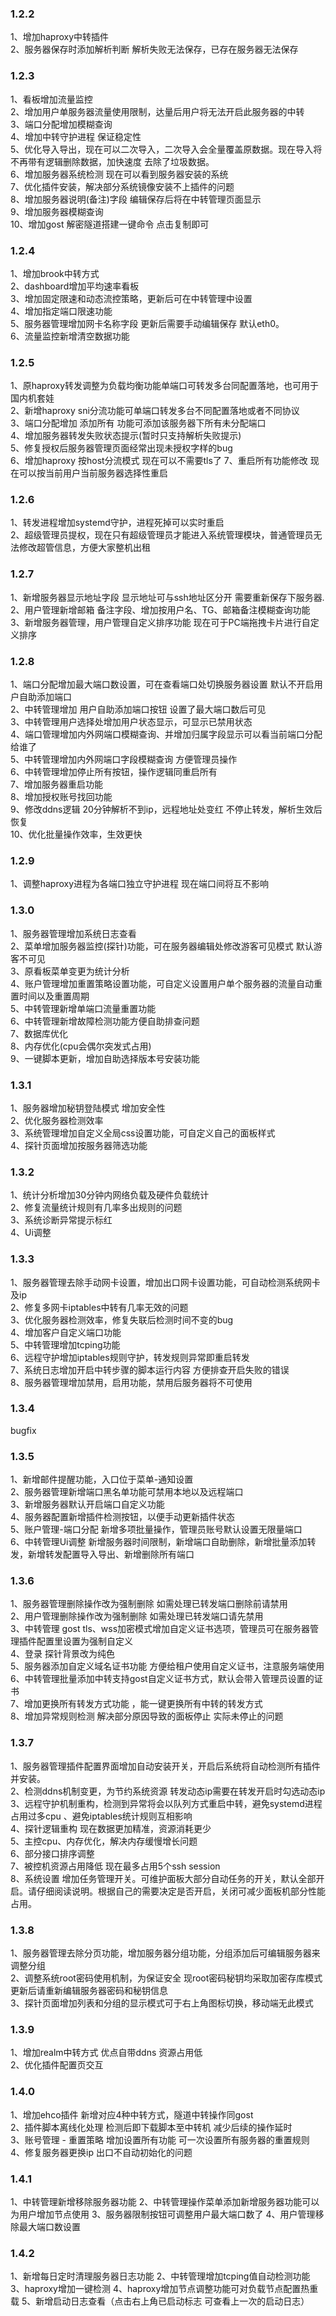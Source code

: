 ### 1.2.2
  1、增加haproxy中转插件  
  2、服务器保存时添加解析判断 解析失败无法保存，已存在服务器无法保存

### 1.2.3
  1、看板增加流量监控  
  2、增加用户单服务器流量使用限制，达量后用户将无法开启此服务器的中转  
  3、端口分配增加模糊查询  
  4、增加中转守护进程 保证稳定性  
  5、优化导入导出，现在可以二次导入，二次导入会全量覆盖原数据。现在导入将不再带有逻辑删除数据，加快速度 去除了垃圾数据。  
  6、增加服务器系统检测 现在可以看到服务器安装的系统  
  7、优化插件安装，解决部分系统镜像安装不上插件的问题  
  8、增加服务器说明(备注)字段 编辑保存后将在中转管理页面显示  
  9、增加服务器模糊查询  
  10、增加gost 解密隧道搭建一键命令 点击复制即可  
### 1.2.4
  1、增加brook中转方式  
  2、dashboard增加平均速率看板  
  3、增加固定限速和动态流控策略，更新后可在中转管理中设置  
  4、增加指定端口限速功能  
  5、服务器管理增加网卡名称字段 更新后需要手动编辑保存 默认eth0。  
  6、流量监控新增清空数据功能
### 1.2.5
  1、原haproxy转发调整为负载均衡功能单端口可转发多台同配置落地，也可用于国内机套娃  
  2、新增haproxy sni分流功能可单端口转发多台不同配置落地或者不同协议  
  3、端口分配增加 添加所有 功能可添加该服务器下所有未分配端口  
  4、增加服务器转发失败状态提示(暂时只支持解析失败提示)  
  5、修复授权后服务器管理页面经常出现未授权字样的bug  
  6、增加haproxy 按host分流模式 现在可以不需要tls了
  7、重启所有功能修改 现在可以按当前用户当前服务器选择性重启  

### 1.2.6
  1、转发进程增加systemd守护，进程死掉可以实时重启  
  2、超级管理员提权，现在只有超级管理员才能进入系统管理模块，普通管理员无法修改超管信息，方便大家整机出租  

### 1.2.7
  1、新增服务器显示地址字段 显示地址可与ssh地址区分开 需要重新保存下服务器.  
  2、用户管理新增邮箱 备注字段、增加按用户名、TG、邮箱备注模糊查询功能  
  3、新增服务器管理，用户管理自定义排序功能 现在可于PC端拖拽卡片进行自定义排序  

### 1.2.8
  1、端口分配增加最大端口数设置，可在查看端口处切换服务器设置 默认不开启用户自助添加端口  
  2、中转管理增加 用户自助添加端口按钮 设置了最大端口数后可见   
  3、中转管理用户选择处增加用户状态显示，可显示已禁用状态  
  4、端口管理增加内外网端口模糊查询、并增加归属字段显示可以看当前端口分配给谁了  
  5、中转管理增加内外网端口字段模糊查询 方便管理员操作  
  6、中转管理增加停止所有按钮，操作逻辑同重启所有  
  7、增加服务器重启功能  
  8、增加授权账号找回功能  
  9、修改ddns逻辑 20分钟解析不到ip，远程地址处变红 不停止转发，解析生效后恢复  
  10、优化批量操作效率，生效更快  
### 1.2.9
  1、调整haproxy进程为各端口独立守护进程 现在端口间将互不影响

### 1.3.0
  1、服务器管理增加系统日志查看  
  2、菜单增加服务器监控(探针)功能，可在服务器编辑处修改游客可见模式 默认游客不可见  
  3、原看板菜单变更为统计分析  
  4、账户管理增加重置策略设置功能，可自定义设置用户单个服务器的流量自动重置时间以及重置周期  
  5、中转管理新增单端口流量重置功能  
  6、中转管理新增故障检测功能方便自助排查问题  
  7、数据库优化  
  8、内存优化(cpu会偶尔突发式占用)  
  9、一键脚本更新，增加自助选择版本号安装功能  

### 1.3.1
  1、服务器增加秘钥登陆模式 增加安全性  
  2、优化服务器检测效率  
  3、系统管理增加自定义全局css设置功能，可自定义自己的面板样式  
  4、探针页面增加按服务器筛选功能  

### 1.3.2
  1、统计分析增加30分钟内网络负载及硬件负载统计  
  2、修复流量统计规则有几率多出规则的问题  
  3、系统诊断异常提示标红  
  4、Ui调整

### 1.3.3
  1、服务器管理去除手动网卡设置，增加出口网卡设置功能，可自动检测系统网卡及ip  
  2、修复多网卡iptables中转有几率无效的问题  
  3、优化服务器检测效率，修复失联后检测时间不变的bug  
  4、增加客户自定义端口功能  
  5、中转管理增加tcping功能  
  6、远程守护增加iptables规则守护，转发规则异常即重启转发  
  7、系统日志增加开启中转步骤的脚本运行内容 方便排查开启失败的错误  
  8、服务器管理增加禁用，启用功能，禁用后服务器将不可使用  
### 1.3.4
  bugfix

### 1.3.5
  1、新增邮件提醒功能，入口位于菜单-通知设置  
  2、服务器管理新增端口黑名单功能可禁用本地以及远程端口  
  3、新增服务器默认开启端口自定义功能  
  4、服务器配置新增插件检测按钮，以便手动更新插件状态  
  5、账户管理-端口分配 新增多项批量操作，管理员账号默认设置无限量端口  
  6、中转管理Ui调整  新增服务器时间限制，新增端口自助删除，新增批量添加转发，新增转发配置导入导出、新增删除所有端口  

### 1.3.6
  1、服务器管理删除操作改为强制删除  如需处理已转发端口删除前请禁用  
  2、用户管理删除操作改为强制删除 如需处理已转发端口请先禁用  
  3、中转管理 gost  tls、wss加密模式增加自定义证书选项，管理员可在服务器管理插件配置里设置为强制自定义  
  4、登录 探针背景改为纯色  
  5、服务器添加自定义域名证书功能 方便给租户使用自定义证书，注意服务端使用  
  6、中转管理批量添加中转支持gost自定义证书方式，默认会带入管理员设置的证书  
  7、增加更换所有转发方式功能 ，能一键更换所有中转的转发方式  
  8、增加异常规则检测 解决部分原因导致的面板停止 实际未停止的问题  

### 1.3.7
  1、服务器管理插件配置界面增加自动安装开关，开启后系统将自动检测所有插件并安装。  
  2、检测ddns机制变更，为节约系统资源 转发动态ip需要在转发开启时勾选动态ip  
  3、远程守护机制重构，检测到异常将会以队列方式重启中转，避免systemd进程占用过多cpu 、避免iptables统计规则互相影响  
  4、探针逻辑重构 现在数据更加精准，资源消耗更少  
  5、主控cpu、内存优化，解决内存缓慢增长问题  
  6、部分接口排序调整  
  7、被控机资源占用降低 现在最多占用5个ssh session  
  8、系统设置  增加任务管理开关。可维护面板大部分自动任务的开关，默认全部开启。请仔细阅读说明。根据自己的需要决定是否开启，关闭可减少面板机部分性能占用。  

### 1.3.8
  1、服务器管理去除分页功能，增加服务器分组功能，分组添加后可编辑服务器来调整分组  
  2、调整系统root密码使用机制，为保证安全 现root密码秘钥均采取加密存库模式 更新后请重新编辑服务器密码和秘钥信息  
  3、探针页面增加列表和分组的显示模式可于右上角图标切换，移动端无此模式  

### 1.3.9
  1、增加realm中转方式 优点自带ddns 资源占用低  
  2、优化插件配置页交互  

### 1.4.0
1、增加ehco插件 新增对应4种中转方式，隧道中转操作同gost  
2、插件脚本离线化处理  检测后即下载脚本至中转机 减少后续的操作延时  
3、账号管理 - 重置策略 增加设置所有功能 可一次设置所有服务器的重置规则  
4、修复服务器更换ip 出口不自动初始化的问题  

### 1.4.1
1、中转管理新增移除服务器功能
2、中转管理操作菜单添加新增服务器功能可以为用户增加节点使用
3、服务器限制按钮可调整用户最大端口数了
4、用户管理移除最大端口数设置

### 1.4.2
1、新增每日定时清理服务器日志功能
2、中转管理增加tcping值自动检测功能
3、haproxy增加一键检测
4、haproxy增加节点调整功能可对负载节点配置热重载
5、新增启动日志查看（点击右上角已启动标志 可查看上一次的启动日志）